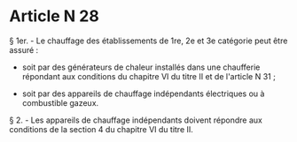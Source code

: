 # Article N 28

§ 1er. - Le chauffage des établissements de 1re, 2e et 3e catégorie peut être assuré :

- soit par des générateurs de chaleur installés dans une chaufferie répondant aux conditions du chapitre VI du titre II et de l'article N 31 ;

- soit par des appareils de chauffage indépendants électriques ou à combustible gazeux.

§ 2. - Les appareils de chauffage indépendants doivent répondre aux conditions de la section 4 du chapitre VI du titre II.
